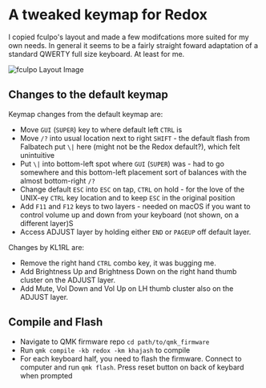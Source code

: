 # A tweaked keymap for Redox

I copied fculpo's layout and made a few modifcations more suited for my own needs. In general it seems to be a fairly straight foward adaptation
of a standard QWERTY full size keyboard.  At least for me.

![fculpo Layout Image](https://i.imgur.com/OXT8boJ.png)

## Changes to the default keymap

Keymap changes from the default keymap are:

- Move `GUI` (`SUPER`) key to where default left `CTRL` is
- Move `/?` into usual location next to right `SHIFT` - the default flash from Falbatech put `\|` here (might not be the Redox default?), which felt unintuitive
- Put `\|` into bottom-left spot where `GUI` (`SUPER`) was - had to go somewhere and this bottom-left placement sort of balances with the almost bottom-right `/?`
- Change default `ESC` into `ESC` on tap, `CTRL` on hold - for the love of the UNIX-ey `CTRL` key location and to keep `ESC` in the original position
- Add `F11` and `F12` keys to two layers - needed on macOS if you want to control volume up and down from your keyboard (not shown, on a different layer)S
- Access ADJUST layer by holding either `END` or `PAGEUP` off default layer.

Changes by KL1RL are:
- Remove the right hand `CTRL` combo key, it was bugging me.
- Add Brightness Up and Brightness Down on the right hand thumb cluster on the ADJUST layer.
- Add Mute, Vol Down and Vol Up on LH thumb cluster also on the ADJUST layer.

## Compile and Flash

- Navigate to QMK firmware repo `cd path/to/qmk_firmware`
- Run `qmk compile -kb redox -km khajash` to compile
- For each keyboard half, you need to flash the firmware. Connect to computer and run `qmk flash`. Press reset button on back of keybard when prompted
